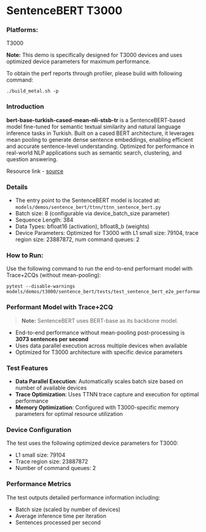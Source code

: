 # SentenceBERT T3000

### Platforms:

T3000

**Note:** This demo is specifically designed for T3000 devices and uses optimized device parameters for maximum performance.

To obtain the perf reports through profiler, please build with following command:
```
./build_metal.sh -p
```

### Introduction

**bert-base-turkish-cased-mean-nli-stsb-tr** is a SentenceBERT-based model fine-tuned for semantic textual similarity and natural language inference tasks in Turkish. Built on a cased BERT architecture, it leverages mean pooling to generate dense sentence embeddings, enabling efficient and accurate sentence-level understanding. Optimized for performance in real-world NLP applications such as semantic search, clustering, and question answering.

Resource link - [source](https://huggingface.co/emrecan/bert-base-turkish-cased-mean-nli-stsb-tr)

### Details

- The entry point to the SentenceBERT model is located at: `models/demos/sentence_bert/ttnn/ttnn_sentence_bert.py`
- Batch size: 8 (configurable via device_batch_size parameter)
- Sequence Length: 384
- Data Types: bfloat16 (activation), bfloat8_b (weights)
- Device Parameters: Optimized for T3000 with L1 small size: 79104, trace region size: 23887872, num command queues: 2

### How to Run:

Use the following command to run the end-to-end performant model with Trace+2CQs (without mean-pooling):

```
pytest --disable-warnings models/demos/t3000/sentence_bert/tests/test_sentence_bert_e2e_performant.py::test_e2e_performant_sentencebert_data_parallel
```

### Performant Model with Trace+2CQ

> **Note:** SentenceBERT uses BERT-base as its backbone model.
- End-to-end performance without mean-pooling post-processing is **3073 sentences per second**
- Uses data parallel execution across multiple devices when available
- Optimized for T3000 architecture with specific device parameters

### Test Features

- **Data Parallel Execution**: Automatically scales batch size based on number of available devices
- **Trace Optimization**: Uses TTNN trace capture and execution for optimal performance
- **Memory Optimization**: Configured with T3000-specific memory parameters for optimal resource utilization

### Device Configuration

The test uses the following optimized device parameters for T3000:
- L1 small size: 79104
- Trace region size: 23887872
- Number of command queues: 2

### Performance Metrics

The test outputs detailed performance information including:
- Batch size (scaled by number of devices)
- Average inference time per iteration
- Sentences processed per second
